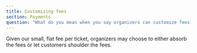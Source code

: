 ```yaml
---
title: Customizing fees
section: Payments
question: "What do you mean when you say organizers can customize fees? How can I customize the fees?"
---
```


Given our small, flat fee per ticket, organizers may choose to either absorb the fees or let customers shoulder the fees.

